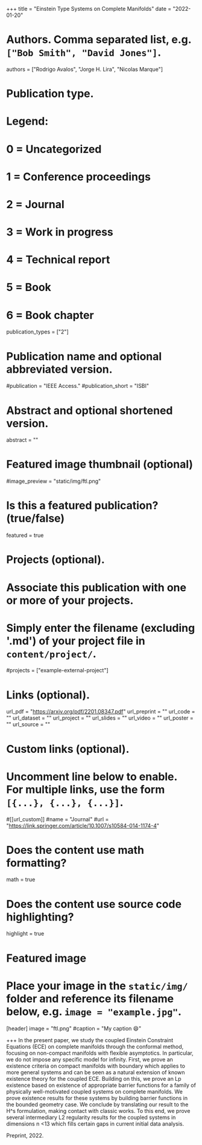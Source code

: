 +++
title = "Einstein Type Systems on Complete Manifolds"
date = "2022-01-20"

# Authors. Comma separated list, e.g. `["Bob Smith", "David Jones"]`.

authors = ["Rodrigo Avalos", "Jorge H. Lira", "Nicolas Marque"]

# Publication type.
# Legend:
# 0 = Uncategorized
# 1 = Conference proceedings
# 2 = Journal
# 3 = Work in progress
# 4 = Technical report
# 5 = Book
# 6 = Book chapter
publication_types = ["2"]

# Publication name and optional abbreviated version.
#publication = "IEEE Access."
#publication_short = "ISBI"

# Abstract and optional shortened version.



abstract = ""

# Featured image thumbnail (optional)
#image_preview = "static/img/ftl.png"

# Is this a featured publication? (true/false)
featured = true

# Projects (optional).
#   Associate this publication with one or more of your projects.
#   Simply enter the filename (excluding '.md') of your project file in `content/project/`.
#projects = ["example-external-project"]

# Links (optional).
url_pdf = "https://arxiv.org/pdf/2201.08347.pdf"
url_preprint = ""
url_code = ""
url_dataset = ""
url_project = ""
url_slides = ""
url_video = ""
url_poster = ""
url_source = ""

# Custom links (optional).
#   Uncomment line below to enable. For multiple links, use the form `[{...}, {...}, {...}]`.
#[[url_custom]]
#name = "Journal"
#url = "https://link.springer.com/article/10.1007/s10584-014-1174-4"

# Does the content use math formatting?
math = true

# Does the content use source code highlighting?
highlight = true
  
# Featured image
# Place your image in the `static/img/` folder and reference its filename below, e.g. `image = "example.jpg"`.
[header]
image = "ftl.png"
#caption = "My caption :smile:"

+++
In the present paper, we study the coupled Einstein Constraint Equations (ECE) on complete manifolds through the conformal method, focusing on non-compact manifolds with flexible asymptotics. In particular, we do not impose any specific model for infinity. First, we prove an existence criteria on compact manifolds with boundary which applies to more general systems and can be seen as a natural extension of known existence theory for the coupled ECE. Building on this, we prove an Lp existence based on existence of appropriate barrier functions for a family of physically well-motivated coupled systems on complete manifolds. We prove existence results for these systems by building barrier functions in the bounded geometry case. We conclude by translating our result to the H^s formulation, making contact with classic works. To this end, we prove several intermediary L2 regularity results for the coupled systems in dimensions n <13 which fills certain gaps in current initial data analysis.

Preprint, 2022.
